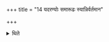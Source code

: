 +++
title = "14 यदरण्योः समारूढः स्यान्निर्वर्तमान"

+++

<details><summary>थिते</summary>

14. If the fire is mounted upon the fire-sticks, he should mutter this formula while the fire is coming out (through the churning).
</details>
